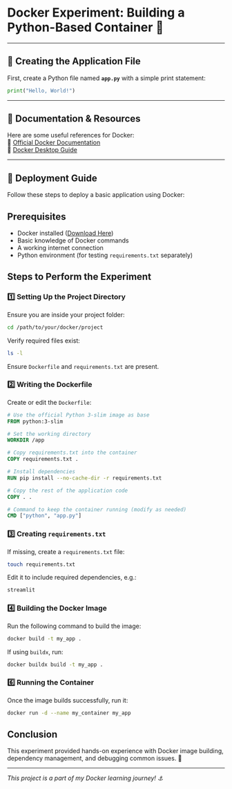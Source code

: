 # Docker Experiment: Building a Python-Based Container 🚀
---

## 📂 **Creating the Application File**  
First, create a Python file named **`app.py`** with a simple print statement:  

```python
print("Hello, World!")
```

---

## 📖 **Documentation & Resources**  
Here are some useful references for Docker:  
🔹 [Official Docker Documentation](https://docs.docker.com/)  
🔹 [Docker Desktop Guide](https://docs.docker.com/desktop/)  

---

## 🚀 **Deployment Guide**  

Follow these steps to deploy a basic application using Docker:  

## Prerequisites
- Docker installed ([Download Here](https://www.docker.com/get-started))
- Basic knowledge of Docker commands
- A working internet connection
- Python environment (for testing `requirements.txt` separately)

## Steps to Perform the Experiment

### 1️⃣ Setting Up the Project Directory
Ensure you are inside your project folder:
```bash
cd /path/to/your/docker/project
```
Verify required files exist:
```bash
ls -l
```
Ensure `Dockerfile` and `requirements.txt` are present.

### 2️⃣ Writing the Dockerfile
Create or edit the `Dockerfile`:
```dockerfile
# Use the official Python 3-slim image as base
FROM python:3-slim

# Set the working directory
WORKDIR /app

# Copy requirements.txt into the container
COPY requirements.txt .

# Install dependencies
RUN pip install --no-cache-dir -r requirements.txt

# Copy the rest of the application code
COPY . .

# Command to keep the container running (modify as needed)
CMD ["python", "app.py"]
```

### 3️⃣ Creating `requirements.txt`
If missing, create a `requirements.txt` file:
```bash
touch requirements.txt
```
Edit it to include required dependencies, e.g.:
```bash
streamlit
```

### 4️⃣ Building the Docker Image
Run the following command to build the image:
```bash
docker build -t my_app .
```
If using `buildx`, run:
```bash
docker buildx build -t my_app .
```

### 6️⃣ Running the Container
Once the image builds successfully, run it:
```bash
docker run -d --name my_container my_app
```

## Conclusion
This experiment provided hands-on experience with Docker image building, dependency management, and debugging common issues. 🚀

---
_This project is a part of my Docker learning journey! ⚓_


